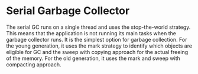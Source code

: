 # Serial Garbage Collector

The serial GC runs on a single thread and uses the stop-the-world strategy. This means that the application is not
running its main tasks when the garbage collector runs. It is the simplest option for garbage collection.
For the young generation, it uses the mark strategy to identify which objects are eligible for GC and the sweep with
copying approach for the actual freeing of the memory. For the old generation, it uses the mark and sweep with
compacting approach.
